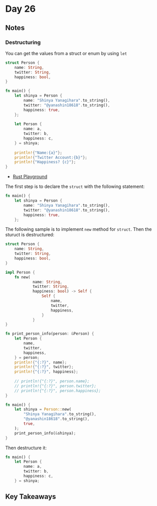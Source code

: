 # Day 26

## Notes

### Destructuring

You can get the values from a struct or enum by using `let`

```rust
struct Person {
    name: String,
    twitter: String,
    happiness: bool,
}

fn main() {
    let shinya = Person {
        name: "Shinya Yanagihara".to_string(),
        twitter: "@yanashin18618".to_string(),
        happiness: true,
    };
    
    let Person {
        name: a,
        twitter: b,
        happiness: c,
    } = shinya;
    
    println!{"Name:{a}"};
    println!{"Twitter Account:{b}"};
    println!{"Happiness? {c}"};
}
```

- [Rust Playground](https://play.rust-lang.org/?version=stable&mode=debug&edition=2021&gist=f5be30c266b3e06d80933ea82f3e692b)

The first step is to declare the `struct` with the following statement:

```rust
fn main() {
    let shinya = Person {
        name: "Shinya Yanagihara".to_string(),
        twitter: "@yanashin18618".to_string(),
        happiness: true,
    };
```

The following sample is to implement `new` method for `struct`. Then the sturuct is destructured:

```rust
struct Person {
    name: String,
    twitter: String,
    happiness: bool,
}

impl Person {
    fn new(
            name: String,
            twitter: String,
            happiness: bool) -> Self {
                Self {
                    name,
                    twitter,
                    happiness,
                }
            }
}

fn print_person_info(person: &Person) {
    let Person {
        name,
        twitter,
        happiness,
    } = person;
    println!{"{:?}", name};
    println!{"{:?}", twitter};
    println!{"{:?}", happiness};
        
    // println!{"{:?}", person.name};
    // println!{"{:?}", person.twitter};
    // println!{"{:?}", person.happiness};
}

fn main() {
    let shinya = Person::new(
        "Shinya Yanagihara".to_string(),
        "@yanashin18618".to_string(),
        true,
    );
    print_person_info(&shinya);
}
```

Then destructure it:

```rust
fn main() {
    let Person {
        name: a,
        twitter: b,
        happiness: c,
    } = shinya;
```

## Key Takeaways
